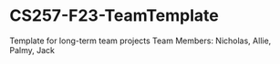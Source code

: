 # CS257-F23-TeamTemplate
Template for long-term team projects
Team Members: Nicholas, Allie, Palmy, Jack 
